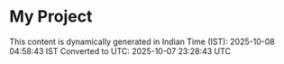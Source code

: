 # My Project

This content is dynamically generated in Indian Time (IST): 2025-10-08 04:58:43 IST
Converted to UTC: 2025-10-07 23:28:43 UTC
